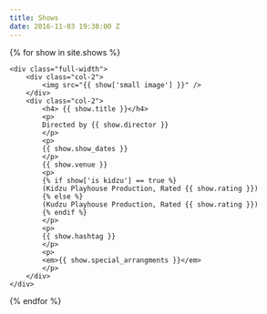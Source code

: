 ```yaml
---
title: Shows
date: 2016-11-03 19:38:00 Z
---
```


<div>
{% for show in site.shows %}

    <div class="full-width">
        <div class="col-2">
            <img src="{{ show['small image'] }}" />
        </div>
        <div class="col-2">
            <h4> {{ show.title }}</h4>
            <p>
            Directed by {{ show.director }}
            </p>
            <p>
            {{ show.show_dates }}
            </p>
            {{ show.venue }}
            <p>
            {% if show['is kidzu'] == true %}
            (Kidzu Playhouse Production, Rated {{ show.rating }})
            {% else %}
            (Kudzu Playhouse Production, Rated {{ show.rating }})
            {% endif %}
            </p>
            <p>
            {{ show.hashtag }}
            </p>
            <p>
            <em>{{ show.special_arrangments }}</em>
            </p>
        </div>
    </div>
{% endfor %}
</div>
